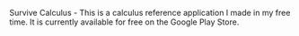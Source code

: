 Survive Calculus - This is a calculus reference application I made in my free time. It is currently available for free on the Google Play Store.
